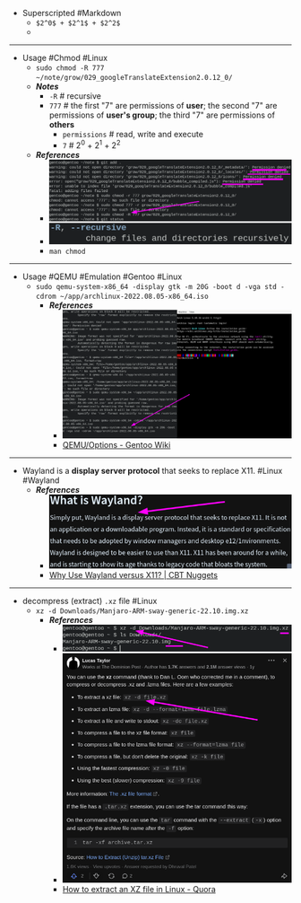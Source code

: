 - Superscripted #Markdown
	- `$2^0$ + $2^1$ + $2^2$`
	-
- ---
- Usage #Chmod #Linux
	- `sudo chmod -R 777 ~/note/grow/029_googleTranslateExtension2.0.12_0/`
	- ***Notes***
		- `-R` # recursive
		- `777` # the first "7" are permissions of **user**; the second "7" are permissions of **user's group**; the third "7" are permissions of **others**
			- `permissions` # read, write and execute
			- `7` # $2^0$ + $2^1$ + $2^2$
	- ***References***
		- ![image.png](../assets/image_1668671601715_0.png)
		- ![image.png](../assets/image_1668671715909_0.png)
		- `man chmod`
- ---
- Usage #QEMU #Emulation #Gentoo #Linux
	- `sudo qemu-system-x86_64 -display gtk -m 20G -boot d -vga std -cdrom ~/app/archlinux-2022.08.05-x86_64.iso`
		- ***References***
			- ![image.png](../assets/image_1668658549725_0.png)
			- [QEMU/Options - Gentoo Wiki](https://wiki.gentoo.org/wiki/QEMU/Options)
- ---
- Wayland is a **display server protocol** that seeks to replace X11. #Linux #Wayland
	- ***References***
		- ![image.png](../assets/image_1668656110539_0.png)
		- [Why Use Wayland versus X11? | CBT Nuggets](https://www.cbtnuggets.com/blog/technology/networking/why-use-wayland-versus-x11)
- ---
- decompress (extract) `.xz` file #Linux
	- `xz -d Downloads/Manjaro-ARM-sway-generic-22.10.img.xz`
		- ***References***
			- ![image.png](../assets/image_1668654260843_0.png)
			- ![image.png](../assets/image_1668654304923_0.png)
			- [How to extract an XZ file in Linux - Quora](https://www.quora.com/How-do-I-extract-an-XZ-file-in-Linux)